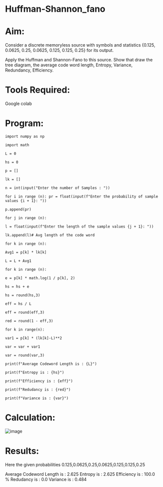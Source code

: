 # Huffman-Shannon_fano

# Aim:

Consider a discrete memoryless source with symbols and statistics {0.125, 0.0625, 0.25, 0.0625, 0.125, 0.125, 0.25} for its output. 

Apply the Huffman and Shannon-Fano to this source. Show that draw the tree diagram, the average code word length, Entropy, Variance, Redundancy, Efficiency.

# Tools Required:

Google colab

# Program:
```
import numpy as np

import math

L = 0

hs = 0

p = []

lk = []

n = int(input("Enter the number of Samples : "))

for i in range (n): pr = float(input(f"Enter the probability of sample values {i + 1}: "))

p.append(pr)

for j in range (n):

l = float(input(f"Enter the length of the sample values {j + 1}: "))

lk.append(l)# Avg length of the code word

for k in range (n):

Avg1 = p[k] * lk[k]

L = L + Avg1

for k in range (n):

e = p[k] * math.log(1 / p[k], 2)

hs = hs + e

hs = round(hs,3)

eff = hs / L

eff = round(eff,3)

red = round(1 - eff,3)

for k in range(n):

var1 = p[k] * (lk[k]-L)**2

var = var + var1

var = round(var,3)

print(f"Average Codeword Length is : {L}")

print(f"Entropy is : {hs}")

print(f"Efficiency is : {eff}")

print(f"Redudancy is : {red}")

print(f"Variance is : {var}")
```
# Calculation:

![image](https://github.com/user-attachments/assets/64a8b73c-3f13-4abb-a282-bb41bcc4618b)

# Results:

Here the given probabilities 0.125,0.0625,0.25,0.0625,0.125,0.125,0.25

Average Codeword Length is : 2.625 Entropy is : 2.625 Efficiency is : 100.0 % Redudancy is : 0.0 Variance is : 0.484
